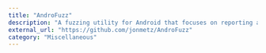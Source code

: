 ```yaml
---
title: "AndroFuzz"
description: "A fuzzing utility for Android that focuses on reporting and delivery portions of the fuzzing process."
external_url: "https://github.com/jonmetz/AndroFuzz"
category: "Miscellaneous"
---
```

